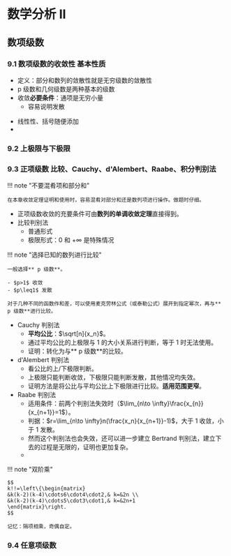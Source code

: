 # 数学分析 II
## 数项级数
### 9.1 数项级数的收敛性 基本性质
* 定义：部分和数列的敛散性就是无穷级数的敛散性
* p 级数和几何级数是两种基本的级数
* 收敛**必要条件**：通项是无穷小量
	- 容易说明发散
- 线性性、括号随便添加
- 
### 9.2 上极限与下极限
### 9.3 正项级数 比较、Cauchy、d'Alembert、Raabe、积分判别法

<!-- prettier-ignore-start -->
!!! note "不要混肴项和部分和"
	
	在本章收敛定理证明和使用时，容易混肴对部分和还是数列项进行操作。做题时仔细。
<!-- prettier-ignore-end -->

- 正项级数收敛的充要条件可由**数列的单调收敛定理**直接得到。
- 比较判别法
	- 普通形式
	- 极限形式：$0$ 和 $+\infty$ 是特殊情况

<!-- prettier-ignore-start -->
!!! note "选择已知的数列进行比较"
	
	一般选择** p 级数**。

	- $p>1$ 收敛
	- $p\leq1$ 发散

	对于几种不同的函数作和差，可以使用麦克劳林公式（或泰勒公式）展开到指定幂次，再与** p 级数**进行比较。
<!-- prettier-ignore-end -->

- Cauchy 判别法
	- **平均公比**：$\sqrt[n]{x_n}$。
	- 通过平均公比的上极限与 $1$ 的大小关系进行判断，等于 $1$ 时无法使用。
	- 证明：转化为与** p 级数**的比较。
- d'Alembert 判别法
	- 看公比的上/下极限判断。
	- 上极限只能判断收敛，下极限只能判断发散，其他情况均失效。
	- 证明方法是将公比与平均公比上下极限进行比较。**适用范围更窄**。
- Raabe 判别法
	- 适用条件：前两个判别法失效时（$\lim_{n\to \infty}\frac{x_{n}}{x_{n+1}}=1$）。
	- 判据：$r=\lim_{n\to \infty}n(\frac{x_n}{x_{n+1}}-1)$，大于 $1$ 收敛，小于 $1$ 发散。
	- 然而这个判别法也会失效，还可以进一步建立 Bertrand 判别法，建立下去的过程是无限的，证明也更加复杂。
	- 

<!-- prettier-ignore-start -->
!!! note "双阶乘"
	
	$$
	k!!=\left\{\begin{matrix} 
    &k(k-2)(k-4)\cdots6\cdot4\cdot2,& k=&2n \\  
    &k(k-2)(k-4)\cdots5\cdot3\cdot1,& k=&2n+1 
    \end{matrix}\right. 
    $$

    记忆：隔项相乘，奇偶自定。
<!-- prettier-ignore-end -->


### 9.4 任意项级数 